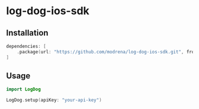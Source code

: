 # log-dog-ios-sdk

## Installation


```swift
dependencies: [
    .package(url: "https://github.com/modrena/log-dog-ios-sdk.git", from: "1.2.4")
]
```

## Usage

```swift
import LogDog

LogDog.setup(apiKey: "your-api-key")
``` 